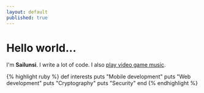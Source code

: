 ```yaml
---
layout: default
published: true
---
```


<!--<div class="posts">
  {% for post in site.posts %}
    <article class="post">    
      
      <h1><a href="{{ site.baseurl }}{{ post.url }}">{{ post.title }}</a></h1>

      <div class="entry">
        {{ post.content | truncatewords:40}}
      </div>
      
      <a href="{{ site.baseurl }}{{ post.url }}" class="read-more">Read More</a>
    </article>
  {% endfor %}
</div>-->

# Hello world...

I'm **Sailunsi**. I write a lot of code. I also [play video game music](https://youtu.be/euTGmKx9yw4).

{% highlight ruby %}
def interests
  puts "Mobile development"
  puts "Web development"
  puts "Cryptography"
  puts "Security"
end
{% endhighlight %}
